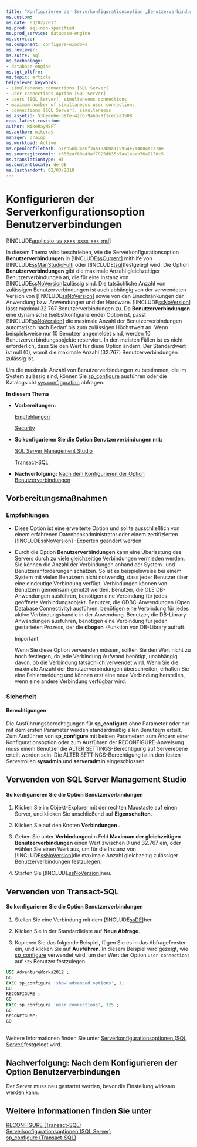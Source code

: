 ```yaml
---
title: "Konfigurieren der Serverkonfigurationsoption „Benutzerverbindungen“ | Microsoft-Dokumentation"
ms.custom: 
ms.date: 03/02/2017
ms.prod: sql-non-specified
ms.prod_service: database-engine
ms.service: 
ms.component: configure-windows
ms.reviewer: 
ms.suite: sql
ms.technology:
- database-engine
ms.tgt_pltfrm: 
ms.topic: article
helpviewer_keywords:
- simultaneous connections [SQL Server]
- user connections option [SQL Server]
- users [SQL Server], simultaneous connections
- maximum number of simultaneous user connections
- connections [SQL Server], simultaneous
ms.assetid: 53beee6e-59fe-4276-9abb-8f1cec2a3508
caps.latest.revision: 
author: MikeRayMSFT
ms.author: mikeray
manager: craigg
ms.workload: Active
ms.openlocfilehash: 51eb56b34a8f3aa18ab0a115954e7a4004aca74e
ms.sourcegitcommit: c556eaf60a49af7025db35b7aa14beb76a8158c5
ms.translationtype: HT
ms.contentlocale: de-DE
ms.lasthandoff: 02/03/2018
---
```

# <a name="configure-the-user-connections-server-configuration-option"></a>Konfigurieren der Serverkonfigurationsoption Benutzerverbindungen
[!INCLUDE[appliesto-ss-xxxx-xxxx-xxx-md](../../includes/appliesto-ss-xxxx-xxxx-xxx-md.md)]

  In diesem Thema wird beschrieben, wie die Serverkonfigurationsoption **Benutzerverbindungen** in [!INCLUDE[ssCurrent](../../includes/sscurrent-md.md)] mithilfe von [!INCLUDE[ssManStudioFull](../../includes/ssmanstudiofull-md.md)] oder [!INCLUDE[tsql](../../includes/tsql-md.md)]festgelegt wird. Die Option **Benutzerverbindungen** gibt die maximale Anzahl gleichzeitiger Benutzerverbindungen an, die für eine Instanz von [!INCLUDE[ssNoVersion](../../includes/ssnoversion-md.md)]zulässig sind. Die tatsächliche Anzahl von zulässigen Benutzerverbindungen ist auch abhängig von der verwendeten Version von [!INCLUDE[ssNoVersion](../../includes/ssnoversion-md.md)] sowie von den Einschränkungen der Anwendung bzw. Anwendungen und der Hardware. [!INCLUDE[ssNoVersion](../../includes/ssnoversion-md.md)] lässt maximal 32.767 Benutzerverbindungen zu. Da **Benutzerverbindungen** eine dynamische (selbstkonfigurierende) Option ist, passt [!INCLUDE[ssNoVersion](../../includes/ssnoversion-md.md)] die maximale Anzahl der Benutzerverbindungen automatisch nach Bedarf bis zum zulässigen Höchstwert an. Wenn beispielsweise nur 10 Benutzer angemeldet sind, werden 10 Benutzerverbindungsobjekte reserviert. In den meisten Fällen ist es nicht erforderlich, dass Sie den Wert für diese Option ändern. Der Standardwert ist null (0), womit die maximale Anzahl (32.767) Benutzerverbindungen zulässig ist.  
  
 Um die maximale Anzahl von Benutzerverbindungen zu bestimmen, die im System zulässig sind, können Sie [sp_configure](../../relational-databases/system-stored-procedures/sp-configure-transact-sql.md) ausführen oder die Katalogsicht [sys.configuration](../../relational-databases/system-catalog-views/sys-configurations-transact-sql.md) abfragen.  
  
 **In diesem Thema**  
  
-   **Vorbereitungen:**  
  
     [Empfehlungen](#Recommendations)  
  
     [Security](#Security)  
  
-   **So konfigurieren Sie die Option Benutzerverbindungen mit:**  
  
     [SQL Server Management Studio](#SSMSProcedure)  
  
     [Transact-SQL](#TsqlProcedure)  
  
-   **Nachverfolgung:**  [Nach dem Konfigurieren der Option Benutzerverbindungen](#FollowUp)  
  
##  <a name="BeforeYouBegin"></a> Vorbereitungsmaßnahmen  
  
###  <a name="Recommendations"></a> Empfehlungen  
  
-   Diese Option ist eine erweiterte Option und sollte ausschließlich von einem erfahrenen Datenbankadministrator oder einem zertifizierten [!INCLUDE[ssNoVersion](../../includes/ssnoversion-md.md)] -Experten geändert werden.  
  
-   Durch die Option **Benutzerverbindungen** kann eine Überlastung des Servers durch zu viele gleichzeitige Verbindungen vermieden werden. Sie können die Anzahl der Verbindungen anhand der System- und Benutzeranforderungen schätzen. So ist es beispielsweise bei einem System mit vielen Benutzern nicht notwendig, dass jeder Benutzer über eine eindeutige Verbindung verfügt. Verbindungen können von Benutzern gemeinsam genutzt werden. Benutzer, die OLE DB-Anwendungen ausführen, benötigen eine Verbindung für jedes geöffnete Verbindungsobjekt. Benutzer, die ODBC-Anwendungen (Open Database Connectivity) ausführen, benötigen eine Verbindung für jedes aktive Verbindungshandle in der Anwendung. Benutzer, die DB-Library-Anwendungen ausführen, benötigen eine Verbindung für jeden gestarteten Prozess, der die **dbopen** -Funktion von DB-Library aufruft.  
  
    > [!IMPORTANT]  
    >  Wenn Sie diese Option verwenden müssen, sollten Sie den Wert nicht zu hoch festlegen, da jede Verbindung Aufwand benötigt, unabhängig davon, ob die Verbindung tatsächlich verwendet wird. Wenn Sie die maximale Anzahl der Benutzerverbindungen überschreiten, erhalten Sie eine Fehlermeldung und können erst eine neue Verbindung herstellen, wenn eine andere Verbindung verfügbar wird.  
  
###  <a name="Security"></a> Sicherheit  
  
####  <a name="Permissions"></a> Berechtigungen  
 Die Ausführungsberechtigungen für **sp_configure** ohne Parameter oder nur mit dem ersten Parameter werden standardmäßig allen Benutzern erteilt. Zum Ausführen von **sp_configure** mit beiden Parametern zum Ändern einer Konfigurationsoption oder zum Ausführen der RECONFIGURE-Anweisung muss einem Benutzer die ALTER SETTINGS-Berechtigung auf Serverebene erteilt worden sein. Die ALTER SETTINGS-Berechtigung ist in den festen Serverrollen **sysadmin** und **serveradmin** eingeschlossen.  
  
##  <a name="SSMSProcedure"></a> Verwenden von SQL Server Management Studio  
  
#### <a name="to-configure-the-user-connections-option"></a>So konfigurieren Sie die Option Benutzerverbindungen  
  
1.  Klicken Sie im Objekt-Explorer mit der rechten Maustaste auf einen Server, und klicken Sie anschließend auf **Eigenschaften**.  
  
2.  Klicken Sie auf den Knoten **Verbindungen** .  
  
3.  Geben Sie unter **Verbindungen**im Feld **Maximum der gleichzeitigen Benutzerverbindungen** einen Wert zwischen 0 und 32.767 ein, oder wählen Sie einen Wert aus, um für die Instanz von [!INCLUDE[ssNoVersion](../../includes/ssnoversion-md.md)]die maximale Anzahl gleichzeitig zulässiger Benutzerverbindungen festzulegen.  
  
4.  Starten Sie [!INCLUDE[ssNoVersion](../../includes/ssnoversion-md.md)]neu.  
  
##  <a name="TsqlProcedure"></a> Verwenden von Transact-SQL  
  
#### <a name="to-configure-the-user-connections-option"></a>So konfigurieren Sie die Option Benutzerverbindungen  
  
1.  Stellen Sie eine Verbindung mit dem [!INCLUDE[ssDE](../../includes/ssde-md.md)]her.  
  
2.  Klicken Sie in der Standardleiste auf **Neue Abfrage**.  
  
3.  Kopieren Sie das folgende Beispiel, fügen Sie es in das Abfragefenster ein, und klicken Sie auf **Ausführen**. In diesem Beispiel wird gezeigt, wie [sp_configure](../../relational-databases/system-stored-procedures/sp-configure-transact-sql.md) verwendet wird, um den Wert der Option `user connections` auf `325` Benutzer festzulegen.  
  
```sql  
USE AdventureWorks2012 ;  
GO  
EXEC sp_configure 'show advanced options', 1;  
GO  
RECONFIGURE ;  
GO  
EXEC sp_configure 'user connections', 325 ;  
GO  
RECONFIGURE;  
GO  
  
```  
  
 Weitere Informationen finden Sie unter [Serverkonfigurationsoptionen &#40;SQL Server&#41;](../../database-engine/configure-windows/server-configuration-options-sql-server.md)festgelegt wird.  
  
##  <a name="FollowUp"></a> Nachverfolgung: Nach dem Konfigurieren der Option Benutzerverbindungen  
 Der Server muss neu gestartet werden, bevor die Einstellung wirksam werden kann.  
  
## <a name="see-also"></a>Weitere Informationen finden Sie unter  
 [RECONFIGURE &#40;Transact-SQL&#41;](../../t-sql/language-elements/reconfigure-transact-sql.md)   
 [Serverkonfigurationsoptionen &#40;SQL Server&#41;](../../database-engine/configure-windows/server-configuration-options-sql-server.md)   
 [sp_configure &#40;Transact-SQL&#41;](../../relational-databases/system-stored-procedures/sp-configure-transact-sql.md)  
  
  
